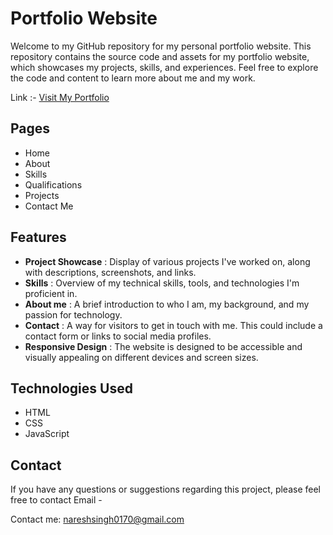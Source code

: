 <h1>Portfolio Website</h1>

Welcome to my GitHub repository for my personal portfolio website. This repository contains the source code and assets for my portfolio website, which showcases my projects, skills, and experiences. Feel free to explore the code and content to learn more about me and my work.

Link :- <a href="https://nareshchauhan01.github.io/Portfolio/" target="_blank">Visit My Portfolio</a>

<h2>Pages</h2>

* Home
* About
* Skills
* Qualifications
* Projects
* Contact Me

<h2>Features</h2>

* **Project Showcase** : Display of various projects I've worked on, along with descriptions, screenshots, and links.<br/>
* **Skills** : Overview of my technical skills, tools, and technologies I'm proficient in. <br/>
* **About me** : A brief introduction to who I am, my background, and my passion for technology. <br/>
* **Contact**  : A way for visitors to get in touch with me. This could include a contact form or links to social media profiles. <br/>
* **Responsive Design** : The website is designed to be accessible and visually appealing on different devices and screen sizes. <br/>

<h2>Technologies Used</h2>

* HTML
* CSS
* JavaScript

<h2>Contact</h2>
If you have any questions or suggestions regarding this project, please feel free to contact Email - <p>Contact me: 
    <a href="mailto:nareshsingh0170@gmail.com">nareshsingh0170@gmail.com</a>
</p>

